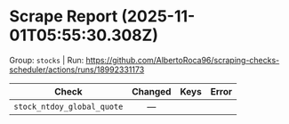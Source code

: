 # Scrape Report (2025-11-01T05:55:30.308Z)

Group: `stocks`  |  Run: https://github.com/AlbertoRoca96/scraping-checks-scheduler/actions/runs/18992331173

| Check | Changed | Keys | Error |
|---|:---:|:--|:--|
| `stock_ntdoy_global_quote` | — |  |  |
